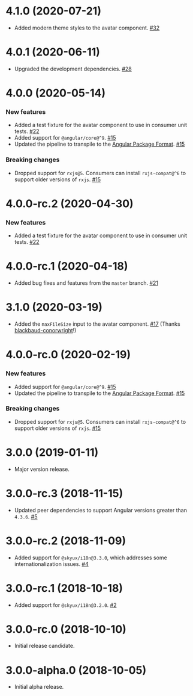 # 4.1.0 (2020-07-21)

- Added modern theme styles to the avatar component. [#32](https://github.com/blackbaud/skyux-avatar/pull/32)

# 4.0.1 (2020-06-11)

- Upgraded the development dependencies. [#28](https://github.com/blackbaud/skyux-avatar/pull/28)

# 4.0.0 (2020-05-14)

### New features

- Added a test fixture for the avatar component to use in consumer unit tests. [#22](https://github.com/blackbaud/skyux-avatar/pull/22)
- Added support for `@angular/core@^9`. [#15](https://github.com/blackbaud/skyux-avatar/pull/15)
- Updated the pipeline to transpile to the [Angular Package Format](https://docs.google.com/document/d/1CZC2rcpxffTDfRDs6p1cfbmKNLA6x5O-NtkJglDaBVs/preview). [#15](https://github.com/blackbaud/skyux-avatar/pull/15)

### Breaking changes

- Dropped support for `rxjs@5`. Consumers can install `rxjs-compat@^6` to support older versions of `rxjs`. [#15](https://github.com/blackbaud/skyux-avatar/pull/15)

# 4.0.0-rc.2 (2020-04-30)

### New features

- Added a test fixture for the avatar component to use in consumer unit tests. [#22](https://github.com/blackbaud/skyux-avatar/pull/22)

# 4.0.0-rc.1 (2020-04-18)

- Added bug fixes and features from the `master` branch. [#21](https://github.com/blackbaud/skyux-avatar/pull/21)

# 3.1.0 (2020-03-19)

- Added the `maxFileSize` input to the avatar component. [#17](https://github.com/blackbaud/skyux-avatar/pull/17) (Thanks [blackbaud-conorwright](https://github.com/blackbaud-conorwright)!)

# 4.0.0-rc.0 (2020-02-19)

### New features

- Added support for `@angular/core@^9`. [#15](https://github.com/blackbaud/skyux-avatar/pull/15)
- Updated the pipeline to transpile to the [Angular Package Format](https://docs.google.com/document/d/1CZC2rcpxffTDfRDs6p1cfbmKNLA6x5O-NtkJglDaBVs/preview). [#15](https://github.com/blackbaud/skyux-avatar/pull/15)

### Breaking changes

- Dropped support for `rxjs@5`. Consumers can install `rxjs-compat@^6` to support older versions of `rxjs`. [#15](https://github.com/blackbaud/skyux-avatar/pull/15)

# 3.0.0 (2019-01-11)

- Major version release.

# 3.0.0-rc.3 (2018-11-15)

- Updated peer dependencies to support Angular versions greater than `4.3.6`. [#5](https://github.com/blackbaud/skyux-avatar/pull/5)

# 3.0.0-rc.2 (2018-11-09)

- Added support for `@skyux/i18n@3.3.0`, which addresses some internationalization issues. [#4](https://github.com/blackbaud/skyux-avatar/pull/4)

# 3.0.0-rc.1 (2018-10-18)

- Added support for `@skyux/i18n@3.2.0`. [#2](https://github.com/blackbaud/skyux-avatar/pull/2)

# 3.0.0-rc.0 (2018-10-10)

- Initial release candidate.

# 3.0.0-alpha.0 (2018-10-05)

- Initial alpha release.
